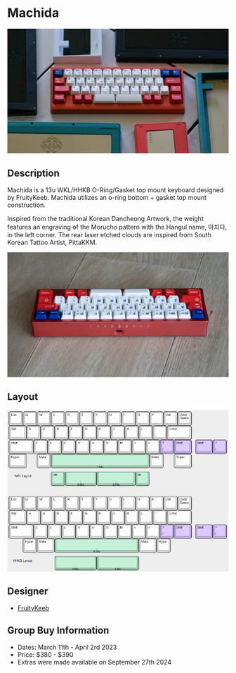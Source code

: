 # Machida

![](./Images/machida_cover.jpeg)

## Description
Machida is a 13u WKL/HHKB O-Ring/Gasket top mount keyboard designed by FruityKeeb. Machida utilizes an o-ring bottom + gasket top mount construction.

Inspired from the traditional Korean Dancheong Artwork, the weight features an engraving of the Morucho pattern with the Hangul name, 마치다, in the left corner. The rear laser etched clouds are inspired from South Korean Tattoo Artist, PittaKKM.

![](./Images/machida_engraving.jpeg)

## Layout
![](./Images/machida_layout.png)

## Designer
- [FruityKeeb](https://fruitykeeb.xyz/)

## Group Buy Information
- Dates: March 11th - April 2rd 2023
- Price: $380 - $390
- Extras were made available on September 27th 2024
